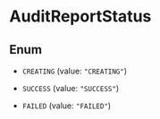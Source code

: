 

# AuditReportStatus

## Enum


* `CREATING` (value: `"CREATING"`)

* `SUCCESS` (value: `"SUCCESS"`)

* `FAILED` (value: `"FAILED"`)



